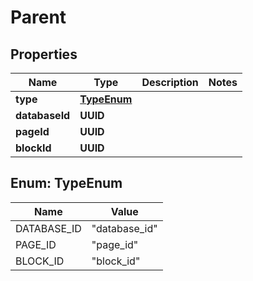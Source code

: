 

# Parent


## Properties

| Name | Type | Description | Notes |
|------------ | ------------- | ------------- | -------------|
|**type** | [**TypeEnum**](#TypeEnum) |  |  |
|**databaseId** | **UUID** |  |  |
|**pageId** | **UUID** |  |  |
|**blockId** | **UUID** |  |  |



## Enum: TypeEnum

| Name | Value |
|---- | -----|
| DATABASE_ID | &quot;database_id&quot; |
| PAGE_ID | &quot;page_id&quot; |
| BLOCK_ID | &quot;block_id&quot; |



